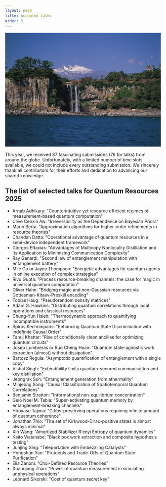 ```yaml
---
layout: page
title: Accepted talks
order: 3
---
```


![Jeju3](/Jeju3.jpg)

This year, we received 87 fascinating submissions (76 for talks) from around the globe. Unfortunately, with a limited number of time slots available, we could not include every outstanding submission. We sincerely thank all contributors for their efforts and dedication to advancing our shared knowledge.

## The list of selected talks for Quantum Resources 2025
* Arnab Adhikary: "Counterintuitive yet resource efficient regimes of measurement-based quantum computation"
* Clive Cenxin Aw: "Irreversibility as the Dependence on Bayesian Priors"
* Mario Berta: "Approximation algorithms for higher-order refinements in resource theories"
* Chandan Datta: "Operational advantage of quantum resources in a semi-device independent framework"
* Giorgos Eftaxias: "Advantages of Multicopy Nonlocality Distillation and Its Application to Minimizing Communication Complexity"
* Ray Ganardi: "Second law of entanglement manipulation with entanglement battery"
* Mile Gu or Jayne Thompson: "Energetic advantages for quantum agents in online execution of complex strategies"
* Rivu Gupta: "Process resource-breaking channels: the case for magic in universal quantum computation"
* Oliver Hahn: "Bridging magic and non-Gaussian resources via Gottesman-Kitaev-Preskill encoding"
* Tobias Haug: "Pseudorandom density matrices"
* Adam G. Hawkins: "Distributing quantum correlations through local operations and classical resources"
* Chung-Yun Hsieh: "Thermodynamic approach to quantifying incompatible instruments"
* Spiros Kechrimparis: "Enhancing Quantum State Discrimination with Indefinite Causal Order"
* Tanuj Khattar: "Rise of conditionally clean ancillae for optimizing quantum circuits"
* Josep Lumbreras or Ruo Cheng Huan: "Quantum state-agnostic work extraction (almost) without dissipation"
* Bartosz Regula: "Asymptotic quantification of entanglement with a single copy"
* Vishal Singh: "Extendibility limits quantum-secured communication and key distillation"
* Jeongrak Son: "Entanglement generation from athermality"
* Minjeong Song: "Causal Classification of Spatiotemporal Quantum Correlations"
* Benjamin Stratton: "Informational non-equilibrium concentration"
* Gelo Noel M. Tabia: "Super-activating quantum memory by entanglement-breaking channels"
* Hiroyasu Tajima: "Gibbs-preserving operations requiring infinite amount of quantum coherence"
* Jonathan Thio: "The set of Kirkwood-Dirac-positive states is almost always minimal"
* Xin Wang: "Amortized Stabilizer R\'enyi Entropy of quantum dynamics"
* Kaito Watanabe: "Black box work extraction and composite hypothesis testing"
* Junjing Xing: "Teleportation with Embezzling Catalysts"
* Hongshun Yao: "Protocols and Trade-Offs of Quantum State Purification"
* Elia Zanoni: "Choi-Defined Resource Theories"
* Xuanqiang Zhao: "Power of quantum measurement in simulating unphysical operations"
* Leonard Sikorski:	"Cost of quantum secret key"


